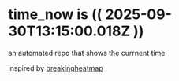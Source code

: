 # time_now is (( 2025-09-30T13:15:00.018Z ))

an automated repo that shows the currnent time

inspired by [breakingheatmap](https://github.com/breakingheatmap/breakingheatmap)